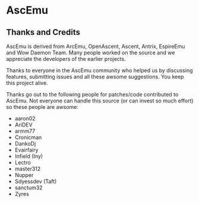 # AscEmu
## Thanks and Credits

AscEmu is derived from ArcEmu, OpenAscent, Ascent, Antrix, EspireEmu and 
Wow Daemon Team. Many people worked on the source and we appreciate the
developers of the earlier projects.

Thanks to everyone in the AscEmu community who helped us by discussing features,
submitting issues and all these awsome suggestions. You keep this project alive.

Thanks go out to the following people for patches/code contributed to AscEmu.
Not everyone can handle this source (or can invest so much effort) so these
people are awsome:

- aaron02
- AriDEV
- armm77
- Cronicman
- DankoDj
- Evairfairy
- Infield (Iny)
- Lectro
- master312
- Nupper
- Sdyessdev (Taft)
- sanctum32
- Zyres
